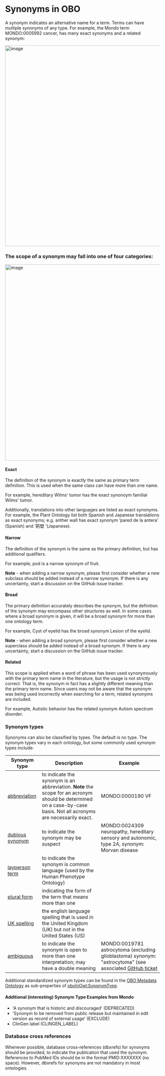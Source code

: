 # Synonyms in OBO

A synonym indicates an alternative name for a term. Terms can have multiple synonyms of any type. For example, the Mondo term MONDO:0005992 cancer, has many exact synonyms and a related synonym:

<img width="653" alt="image" src="https://github.com/OBOAcademy/obook/assets/6722114/3120bf59-1802-4209-b896-8039c96a7b28">


### The scope of a synonym may fall into one of four categories:

<img width="638" alt="image" src="https://github.com/OBOAcademy/obook/assets/6722114/c61ca5df-37cb-424c-86c5-504a02665d6e">


#### Exact

The definition of the synonym is exactly the same as primary term definition. This is used when the same class can have more than one name.

For example, hereditary Wilms' tumor has the exact synonoym familial Wilms' tumor.

Additionally, translations into other languages are listed as exact synonyms. For example, the Plant Ontology list both Spanish and Japanese translations as exact synonyms; e.g. anther wall has exact synonym ‘pared de la antera’ (Spanish) and ‘葯壁 ‘(Japanese).

#### Narrow

The definition of the synonym is the same as the primary definition, but has additional qualifiers.

For example, pod is a narrow synonym of fruit.

**Note** - when adding a narrow synonym, please first consider whether a new subclass should be added instead of a narrow synonym. If there is any uncertainty, start a discussion on the GitHub issue tracker.

#### Broad

The primary definition accurately describes the synonym, but the definition of the synonym may encompass other structures as well. In some cases where a broad synonym is given, it will be a broad synonym for more than one ontology term.

For example, Cyst of eyelid has the broad synonym Lesion of the eyelid.

**Note** - when adding a broad synonym, please first consider whether a new superclass should be added instead of a broad synonym. If there is any uncertainty, start a discussion on the GitHub issue tracker.

#### Related

This scope is applied when a word of phrase has been used synonymously with the primary term name in the literature, but the usage is not strictly correct. That is, the synonym in fact has a slightly different meaning than the primary term name. Since users may not be aware that the synonym was being used incorrectly when searching for a term, related synonyms are included.

For example, Autistic behavior has the related synonym Autism spectrum disorder.

### Synonym types

Synonyms can also be classified by types. The default is no type. The synonym types vary in each ontology, but some commonly used synonym types include:

Synonym type | Description | Example
-- | -- | -- |
[abbreviation](http://purl.obolibrary.org/obo/OMO_0003000) | to indicate the synonym is an abbreviation. **Note** the scope for an acronym should be determined on a case-by-case basis. Not all acronyms are necessarily exact. | MONDO:0000190 VF |
[dubious synonym](http://purl.obolibrary.org/obo/OMO_0003002) | to indicate the synonym may be suspect | MONDO:0024309 neuropathy, hereditary sensory and autonomic, type 2A, synonym: Morvan disease|
[layperson term](http://purl.obolibrary.org/obo/OMO_0003003) | to indicate the synonym is common language (used by the Human Phenotype Ontology) | |
[plural form](http://purl.obolibrary.org/obo/OMO_0003004) | indicating the form of the term that means more than one | |
[UK spelling](http://purl.obolibrary.org/obo/OMO_0003005) | the english language spelling that is used in the United Kingdom (UK) but not in the United States (US) | |
[ambiguous](http://purl.obolibrary.org/obo/OMO_0003001) | to indicate the synonym is open to more than one interpretation; may have a double meaning | MONDO:0019781 astrocytoma (excluding glioblastoma) synonym: "astrocytoma" (see associated [GitHub ticket](https://github.com/NCI-Thesaurus/thesaurus-obo-edition/issues/23) |

Additional standardized synonym types can be found in the [OBO Metadata Ontology](https://obofoundry.org/ontology/omo)
as sub-properties of [oboInOwl:SynonymType](https://www.ebi.ac.uk/ols4/ontologies/omo/properties/http%253A%252F%252Fwww.geneontology.org%252Fformats%252FoboInOwl%2523SynonymTypeProperty).

#### Additional (interesting) Synonym Type Examples from Mondo

- 'A synonym that is historic and discouraged' (DEPRECATED)
- 'Synonym to be removed from public release but maintained in edit version as record of external usage' (EXCLUDE)
- ClinGen label (CLINGEN_LABEL)

### Database cross references

Whenever possible, database cross-references (dbxrefs) for synonyms should be provided, to indicate the publication that used the synonym. References to PubMed IDs should be in the format PMID:XXXXXXX (no space). However, dbxrefs for synonyms are not mandatory in most ontologies.
